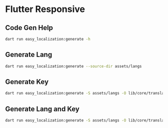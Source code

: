 # Flutter Responsive

## Code Gen Help

```bash
dart run easy_localization:generate -h
```

## Generate Lang

```bash
dart run easy_localization:generate --source-dir assets/langs
```

## Generate Key

```bash
dart run easy_localization:generate -S assets/langs -O lib/core/translation -f keys -o locale_keys.g.dart
```

## Generate Lang and Key

```bash
dart run easy_localization:generate -S assets/langs -O lib/core/translation && dart run easy_localization:generate -S assets/langs -O lib/core/translation -f keys -o locale_keys.g.dart
```
